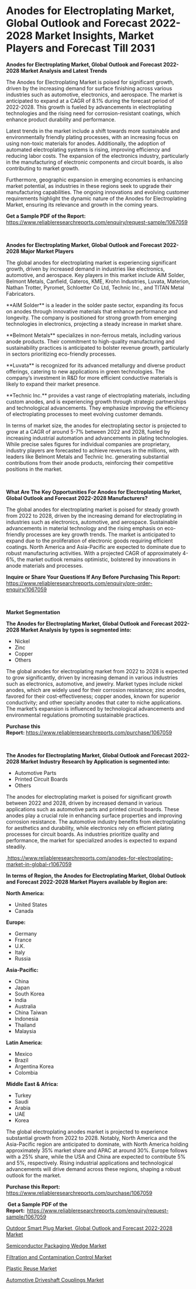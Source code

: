 <p><h1>Anodes for Electroplating Market, Global Outlook and Forecast 2022-2028 Market Insights, Market Players and Forecast Till 2031</h1></p><p><strong>Anodes for Electroplating Market, Global Outlook and Forecast 2022-2028 Market Analysis and Latest Trends</strong></p>
<p><p>The Anodes for Electroplating Market is poised for significant growth, driven by the increasing demand for surface finishing across various industries such as automotive, electronics, and aerospace. The market is anticipated to expand at a CAGR of 8.1% during the forecast period of 2022-2028. This growth is fueled by advancements in electroplating technologies and the rising need for corrosion-resistant coatings, which enhance product durability and performance.</p><p>Latest trends in the market include a shift towards more sustainable and environmentally friendly plating processes, with an increasing focus on using non-toxic materials for anodes. Additionally, the adoption of automated electroplating systems is rising, improving efficiency and reducing labor costs. The expansion of the electronics industry, particularly in the manufacturing of electronic components and circuit boards, is also contributing to market growth.</p><p>Furthermore, geographic expansion in emerging economies is enhancing market potential, as industries in these regions seek to upgrade their manufacturing capabilities. The ongoing innovations and evolving customer requirements highlight the dynamic nature of the Anodes for Electroplating Market, ensuring its relevance and growth in the coming years.</p></p>
<p><strong>Get a Sample PDF of the Report:&nbsp;</strong> <a href="https://www.reliableresearchreports.com/enquiry/request-sample/1067059">https://www.reliableresearchreports.com/enquiry/request-sample/1067059</a></p>
<p>&nbsp;</p>
<p><strong>Anodes for Electroplating Market, Global Outlook and Forecast 2022-2028 Major Market Players</strong></p>
<p><p>The global anodes for electroplating market is experiencing significant growth, driven by increased demand in industries like electronics, automotive, and aerospace. Key players in this market include AIM Solder, Belmont Metals, Canfield, Gateros, KME, Krohn Industries, Luvata, Materion, Nathan Trotter, Pyromet, Schloetter Co Ltd, Technic Inc., and TITAN Metal Fabricators.</p><p>**AIM Solder** is a leader in the solder paste sector, expanding its focus on anodes through innovative materials that enhance performance and longevity. The company is positioned for strong growth from emerging technologies in electronics, projecting a steady increase in market share.</p><p>**Belmont Metals** specializes in non-ferrous metals, including various anode products. Their commitment to high-quality manufacturing and sustainability practices is anticipated to bolster revenue growth, particularly in sectors prioritizing eco-friendly processes.</p><p>**Luvata** is recognized for its advanced metallurgy and diverse product offerings, catering to new applications in green technologies. The company’s investment in R&D for more efficient conductive materials is likely to expand their market presence. </p><p>**Technic Inc.** provides a vast range of electroplating materials, including custom anodes, and is experiencing growth through strategic partnerships and technological advancements. They emphasize improving the efficiency of electroplating processes to meet evolving customer demands.</p><p>In terms of market size, the anodes for electroplating sector is projected to grow at a CAGR of around 5-7% between 2022 and 2028, fueled by increasing industrial automation and advancements in plating technologies. While precise sales figures for individual companies are proprietary, industry players are forecasted to achieve revenues in the millions, with leaders like Belmont Metals and Technic Inc. generating substantial contributions from their anode products, reinforcing their competitive positions in the market.</p></p>
<p>&nbsp;</p>
<p><strong>What Are The Key Opportunities For Anodes for Electroplating Market, Global Outlook and Forecast 2022-2028 Manufacturers?</strong></p>
<p><p>The global anodes for electroplating market is poised for steady growth from 2022 to 2028, driven by the increasing demand for electroplating in industries such as electronics, automotive, and aerospace. Sustainable advancements in material technology and the rising emphasis on eco-friendly processes are key growth trends. The market is anticipated to expand due to the proliferation of electronic goods requiring efficient coatings. North America and Asia-Pacific are expected to dominate due to robust manufacturing activities. With a projected CAGR of approximately 4-6%, the market outlook remains optimistic, bolstered by innovations in anode materials and processes.</p></p>
<p><strong>Inquire or Share Your Questions If Any Before Purchasing This Report:</strong> <a href="https://www.reliableresearchreports.com/enquiry/pre-order-enquiry/1067059">https://www.reliableresearchreports.com/enquiry/pre-order-enquiry/1067059</a></p>
<p>&nbsp;</p>
<p><strong>Market Segmentation</strong></p>
<p><strong>The Anodes for Electroplating Market, Global Outlook and Forecast 2022-2028 Market Analysis by types is segmented into:</strong></p>
<p><ul><li>Nickel</li><li>Zinc</li><li>Copper</li><li>Others</li></ul></p>
<p><p>The global anodes for electroplating market from 2022 to 2028 is expected to grow significantly, driven by increasing demand in various industries such as electronics, automotive, and jewelry. Market types include nickel anodes, which are widely used for their corrosion resistance; zinc anodes, favored for their cost-effectiveness; copper anodes, known for superior conductivity; and other specialty anodes that cater to niche applications. The market’s expansion is influenced by technological advancements and environmental regulations promoting sustainable practices.</p></p>
<p><strong>Purchase this Report:&nbsp;</strong><a href="https://www.reliableresearchreports.com/purchase/1067059">https://www.reliableresearchreports.com/purchase/1067059</a></p>
<p>&nbsp;</p>
<p><strong>The Anodes for Electroplating Market, Global Outlook and Forecast 2022-2028 Market Industry Research by Application is segmented into:</strong></p>
<p><ul><li>Automotive Parts</li><li>Printed Circuit Boards</li><li>Others</li></ul></p>
<p><p>The anodes for electroplating market is poised for significant growth between 2022 and 2028, driven by increased demand in various applications such as automotive parts and printed circuit boards. These anodes play a crucial role in enhancing surface properties and improving corrosion resistance. The automotive industry benefits from electroplating for aesthetics and durability, while electronics rely on efficient plating processes for circuit boards. As industries prioritize quality and performance, the market for specialized anodes is expected to expand steadily.</p></p>
<p><a href="https://www.reliableresearchreports.com/anodes-for-electroplating-market-in-global-r1067059">&nbsp;https://www.reliableresearchreports.com/anodes-for-electroplating-market-in-global-r1067059</a></p>
<p><strong>In terms of Region, the Anodes for Electroplating Market, Global Outlook and Forecast 2022-2028 Market Players available by Region are:</strong></p>
<p>
    <p> <strong> North America: </strong>
        <ul>
            <li>United States</li>
            <li>Canada</li>
        </ul>
        </p> 
    <p> <strong> Europe: </strong>
        <ul>
            <li>Germany</li>
            <li>France</li>
            <li>U.K.</li>
            <li>Italy</li>
            <li>Russia</li>
        </ul>
        </p> 
    <p> <strong> Asia-Pacific: </strong>
        <ul>
            <li>China</li>
            <li>Japan</li>
            <li>South Korea</li>
            <li>India</li>
            <li>Australia</li>
            <li>China Taiwan</li>
            <li>Indonesia</li>
            <li>Thailand</li>
            <li>Malaysia</li>
        </ul>
        </p> 
    <p> <strong> Latin America: </strong>
        <ul>
            <li>Mexico</li>
            <li>Brazil</li>
            <li>Argentina Korea</li>
            <li>Colombia</li>
        </ul>
        </p> 
    <p> <strong> Middle East & Africa: </strong>
        <ul>
            <li>Turkey</li>
            <li>Saudi</li>
            <li>Arabia</li>
            <li>UAE</li>
            <li>Korea</li>
        </ul>
    </p>
    </p>
<p><p>The global electroplating anodes market is projected to experience substantial growth from 2022 to 2028. Notably, North America and the Asia-Pacific region are anticipated to dominate, with North America holding approximately 35% market share and APAC at around 30%. Europe follows with a 25% share, while the USA and China are expected to contribute 5% and 5%, respectively. Rising industrial applications and technological advancements will drive demand across these regions, shaping a robust outlook for the market.</p></p>
<p><strong>Purchase this Report: </strong><a href="https://www.reliableresearchreports.com/purchase/1067059">https://www.reliableresearchreports.com/purchase/1067059</a></p>
<p>&nbsp;<strong>Get a Sample PDF of the Report:&nbsp;&nbsp;</strong><a href="https://www.reliableresearchreports.com/enquiry/request-sample/1067059">https://www.reliableresearchreports.com/enquiry/request-sample/1067059</a></p>
<p><strong></strong></p>
<p><p><a href="https://github.com/RickHolmes3/Market-Research-Report-List-6/blob/main/outdoor-smart-plug-market-global-outlook-and-forecast-2022-2028-market.md">Outdoor Smart Plug Market, Global Outlook and Forecast 2022-2028 Market</a></p><p><a href="https://issuu.com/reportprime-2/docs/semiconductor-packaging-wedge-marke_6fd8df946b4d31">Semiconductor Packaging Wedge Market</a></p><p><a href="https://www.linkedin.com/pulse/filtration-contamination-control-market-size-growing-cagr-125-nhvbf?trackingId=bTceGxL1Tpq7SdvZp34zmA%3D%3D">Filtration and Contamination Control Market</a></p><p><a href="https://www.linkedin.com/pulse/global-plastic-reuse-market-analysis-trends-forecasts-growth-r5u5f?trackingId=khemmpb2Rqq97Jzto6lpiA%3D%3D">Plastic Reuse Market</a></p><p><a href="https://issuu.com/reportprime-2/docs/automotive-driveshaft-couplings-mar_40d6e614f607e6">Automotive Driveshaft Couplings Market</a></p></p>